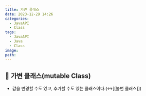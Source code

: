 ```yaml
---
title: 가변 클래스
date: 2023-12-29 14:26
categories:
  - JavaAPI
  - Class
tags:
  - JavaAPI
  - Java
  - Class
image: 
path:
---
```

## 🌈 가변 클래스(mutable Class)
+ 값을 변경할 수도 있고, 추가할 수도 있는 클래스이다.(↔[[불변 클래스]])